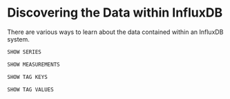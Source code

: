# Discovering the Data within InfluxDB

There are various ways to learn about the data contained within an InfluxDB system.

```sql
SHOW SERIES
```

```sql
SHOW MEASUREMENTS
```

```sql
SHOW TAG KEYS
```

```
SHOW TAG VALUES
```

